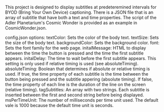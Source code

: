 This project is designed to display subtitles at predeteremined intervals for BYOD (Bring Your Own Device) captioning. There is a JSON file that is an array of subtitle that have both a text and time properties. The script of the Adler Planetarium's Cosmic Wonder is provided as an example in CosmicWonder.json. 

config.json options:
textColor: Sets the color of the body text.
textSize: Sets the size of the body text.
backgroundColor: Sets the background color.
font: Sets the font family for the web page.
initalMessage: HTML to display between the time the button is pressed and the time the first subtitle appears.
initalDelay: The time to wait before the first subtitle appears. This setting is only used if relative timing is used (see absoluteTiming).
absoluteTiming: Boolean that determines if absolute or relative timing is used. If true, the time property of each subtitle is the time between the button being pressed and the subtitle appering (absolute timing). If false, the time property of each line is the duration of the line on the screen (relative timing).
tagSubtitles: An array with two strings. Each subtitle is inserted between the first and second string before being displayed.
msPerTimeUnit: The number of milliseconds per time unit used. The default vale is 1000 because the default time unit is seconds.
